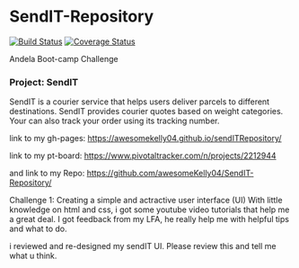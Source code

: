 # SendIT-Repository
[![Build Status](https://travis-ci.com/awesomeKelly04/SendIT-Repository.svg?branch=development)](https://travis-ci.com/awesomeKelly04/SendIT-Repository) [![Coverage Status](https://coveralls.io/repos/github/awesomeKelly04/SendIT-Repository/badge.svg)](https://coveralls.io/github/awesomeKelly04/SendIT-Repository)

Andela Boot-camp Challenge

<h3>Project: SendIT</h3>
<p>SendIT is a courier service that helps users deliver parcels to different destinations.  SendIT provides courier quotes based on weight categories. Your can also track your order using its tracking number.</p>

link to my gh-pages: https://awesomekelly04.github.io/sendITRepository/

link to my pt-board: https://www.pivotaltracker.com/n/projects/2212944

and link to my Repo: https://github.com/awesomeKelly04/SendIT-Repository/
					

Challenge 1: Creating a simple and actractive user interface (UI)
With little knowledge on html and css, i got some youtube video tutorials that help me a great deal. I got feedback from my LFA, he really help me with helpful tips and what to do. 

i reviewed and re-designed my sendIT UI. Please review this and tell me what u think.


